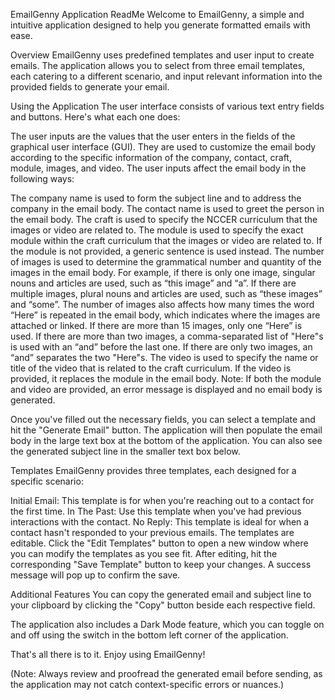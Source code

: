 
EmailGenny Application ReadMe
Welcome to EmailGenny, a simple and intuitive application designed to help you generate formatted emails with ease.

Overview
EmailGenny uses predefined templates and user input to create emails. The application allows you to select from three email templates, each catering to a different scenario, and input relevant information into the provided fields to generate your email.

Using the Application
The user interface consists of various text entry fields and buttons. Here's what each one does:


The user inputs are the values that the user enters in the fields of the graphical user interface (GUI). 
They are used to customize the email body according to the specific information of the company, contact, craft, module, images, and video. The user inputs affect the email body in the following ways:

The company name is used to form the subject line and to address the company in the email body.
The contact name is used to greet the person in the email body.
The craft is used to specify the NCCER curriculum that the images or video are related to.
The module is used to specify the exact module within the craft curriculum that the images or video are related to. 
	If the module is not provided, a generic sentence is used instead.
The number of images is used to determine the grammatical number and quantity of the images in the email body. 
	For example, if there is only one image, singular nouns and articles are used, such as “this image” and “a”. If there are multiple images, plural nouns and articles are used, such as “these images” and “some”. 
	The number of images also affects how many times the word “Here” is repeated in the email body, which indicates where the images are attached or linked. 
	If there are more than 15 images, only one “Here” is used. If there are more than two images, a comma-separated list of "Here"s is used with an “and” before the last one. If there are only two images, an “and” separates the two "Here"s.
The video is used to specify the name or title of the video that is related to the craft curriculum. If the video is provided, it replaces the module in the email body. 
Note:	If both the module and video are provided, an error message is displayed and no email body is generated.

Once you've filled out the necessary fields, you can select a template and hit the "Generate Email" button. The application will then populate the email body in the large text box at the bottom of the application. 
You can also see the generated subject line in the smaller text box below.

Templates
EmailGenny provides three templates, each designed for a specific scenario:

Initial Email: This template is for when you're reaching out to a contact for the first time.
In The Past: Use this template when you've had previous interactions with the contact.
No Reply: This template is ideal for when a contact hasn't responded to your previous emails.
The templates are editable. Click the "Edit Templates" button to open a new window where you can modify the templates as you see fit. 
After editing, hit the corresponding "Save Template" button to keep your changes. A success message will pop up to confirm the save.

Additional Features
You can copy the generated email and subject line to your clipboard by clicking the "Copy" button beside each respective field.

The application also includes a Dark Mode feature, which you can toggle on and off using the switch in the bottom left corner of the application.

That's all there is to it. Enjoy using EmailGenny!

(Note: Always review and proofread the generated email before sending, as the application may not catch context-specific errors or nuances.)
